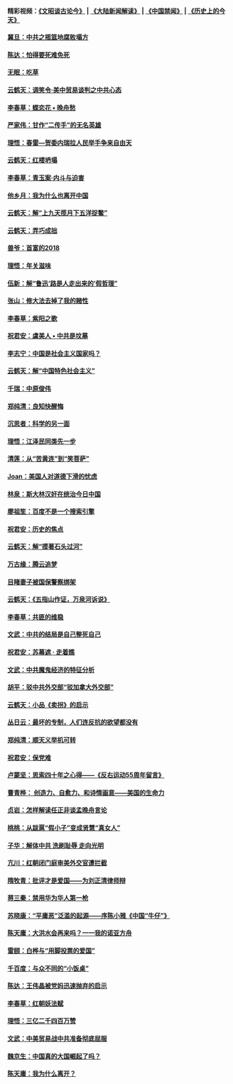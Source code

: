 #### 精彩视频：[《文昭谈古论今》](https://github.com/gfw-breaker/wenzhao) | [《大陆新闻解读》](https://github.com/gfw-breaker/ntdtv-comedy) | [《中国禁闻》](https://github.com/gfw-breaker/ntdtv-news) | [《历史上的今天》](https://github.com/gfw-breaker/today-in-history) 

#### [冀旦：中共之摇篮地腐败塌方](../pages/nsc993/n11009533.md?t=01301230) 

#### [陈达：怕得要死难免死](../pages/nsc993/n11009520.md?t=01301230) 

#### [无眠：吃草](../pages/nsc993/n11007940.md?t=01301230) 

#### [云鹤天：调笑令‧美中贸易谈判之中共心态](../pages/nsc993/n11007670.md?t=01301230) 

#### [李春草：蝶恋花  •  晚舟愁](../pages/nsc993/n11006605.md?t=01301230) 

#### [严家伟：甘作“二传手”的无名英雄](../pages/nsc993/n11005340.md?t=01301230) 

#### [理悟：春雷—贺委内瑞拉人民举手争来自由天](../pages/nsc993/n11005334.md?t=01301230) 

#### [云鹤天：红楼坍塌](../pages/nsc993/n11005318.md?t=01301230) 

#### [李春草：青玉案·内斗与迫害](../pages/nsc993/n11005306.md?t=01301230) 

#### [他乡月：我为什么也离开中国](../pages/nsc993/n11003553.md?t=01301230) 

#### [云鹤天：解“上九天揽月下五洋捉鳖”](../pages/nsc993/n11000750.md?t=01301230) 

#### [云鹤天：弄巧成拙](../pages/nsc993/n11000722.md?t=01301230) 

#### [兽爷：首富的2018](../pages/nsc993/n11000693.md?t=01301230) 

#### [理悟：年关滋味](../pages/nsc993/n10998847.md?t=01301230) 

#### [伍新：解“鲁迅‘路是人走出来的’假哲理”](../pages/nsc993/n10998777.md?t=01301230) 

#### [张山：修大法去掉了我的赌性](../pages/nsc993/n10997702.md?t=01301230) 

#### [李春草：紫阳之歌](../pages/nsc993/n10997679.md?t=01301230) 

#### [祝君安：虞美人 • 中共是坟墓](../pages/nsc993/n10996090.md?t=01301230) 

#### [李志宁：中国是社会主义国家吗？](../pages/nsc993/n10996097.md?t=01301230) 

#### [云鹤天：解“中国特色社会主义”](../pages/nsc993/n10996043.md?t=01301230) 

#### [千瑞：中原俊伟](../pages/nsc993/n10995401.md?t=01301230) 

#### [郑纯清：良知快醒悔](../pages/nsc993/n10995385.md?t=01301230) 

#### [沉思者：科学的另一面](../pages/nsc993/n10996074.md?t=01301230) 

#### [理悟：江泽民同类先一步](../pages/nsc993/n10995378.md?t=01301230) 

#### [清莲：从“苦黄连”到“笑菩萨”](../pages/nsc993/n10995466.md?t=01301230) 

#### [Joan：美国人对道德下滑的忧虑](../pages/nsc993/n10995424.md?t=01301230) 

#### [林泉：斯大林汉奸在统治今日中国](../pages/nsc993/n10995210.md?t=01301230) 

#### [廖祖笙：百度不是一个搜索引擎](../pages/nsc993/n10994961.md?t=01301230) 

#### [祝君安：历史的焦点](../pages/nsc993/n10994925.md?t=01301230) 

#### [云鹤天：解“摸著石头过河”](../pages/nsc993/n10993325.md?t=01301230) 

#### [万古缘：腾云追梦](../pages/nsc993/n10993120.md?t=01301230) 

#### [目睹妻子被国保警察绑架](../pages/nsc993/n10991525.md?t=01301230) 

#### [云鹤天：《五指山作证，万泉河诉说》](../pages/nsc993/n10991603.md?t=01301230) 

#### [李春草：共匪的维稳](../pages/nsc993/n10991348.md?t=01301230) 

#### [文武：中共的结局是自己整死自己](../pages/nsc993/n10989899.md?t=01301230) 

#### [祝君安：苏幕遮 · 走着瞧](../pages/nsc993/n10988901.md?t=01301230) 

#### [文武：中共魔鬼经济的特征分析](../pages/nsc993/n10987387.md?t=01301230) 

#### [胡平：驳中共外交部“驳加拿大外交部”](../pages/nsc993/n10987378.md?t=01301230) 

#### [云鹤天：小品《卖拐》的启示](../pages/nsc993/n10984392.md?t=01301230) 

#### [丛日云：最坏的专制，人们连反抗的欲望都没有](../pages/nsc993/n10984377.md?t=01301230) 

#### [郑纯清：顺天义举机可转](../pages/nsc993/n10984369.md?t=01301230) 

#### [祝君安：保党难](../pages/nsc993/n10984362.md?t=01301230) 

#### [卢蒙坚：思索四十年之心得——《反右运动55周年留言》](../pages/nsc993/n10984355.md?t=01301230) 

#### [曹青桦： 创造力、自愈力、和诗情画意——美国的生命力](../pages/nsc993/n10984216.md?t=01301230) 

#### [贞岩：怎样解读任正非谈孟晚舟言论](../pages/nsc993/n10984650.md?t=01301230) 

#### [桃桃：从跋扈“假小子”变成贤慧“真女人”](../pages/nsc993/n10984416.md?t=01301230) 

#### [子华：解体中共 洗刷耻辱 走向光明](../pages/nsc993/n10984019.md?t=01301230) 

#### [亢川：红朝闭门庭审美外交官遭拦截](../pages/nsc993/n10984050.md?t=01301230) 

#### [隋牧青：批评才是爱国——为刘正清律师辩](../pages/nsc993/n10983057.md?t=01301230) 

#### [蒋三秦：禁用华为华人第一枪](../pages/nsc993/n10982973.md?t=01301230) 

#### [苏晓康：“平庸恶”泛滥的起源——序陈小雅《中国“牛仔”》](../pages/nsc993/n10982008.md?t=01301230) 

#### [陈天庸：大洪水会再来吗？一一我的诺亚方舟](../pages/nsc993/n10981086.md?t=01301230) 

#### [雷颐：白桦与“用脚投票的爱国”](../pages/nsc993/n10981048.md?t=01301230) 

#### [千百度：与众不同的“小饭桌”](../pages/nsc993/n10978639.md?t=01301230) 

#### [陈达：王伟晶被党妈迅速抛弃的启示](../pages/nsc993/n10976450.md?t=01301230) 

#### [李春草：红朝妖法赋](../pages/nsc993/n10976387.md?t=01301230) 

#### [理悟：三亿二千四百万赞](../pages/nsc993/n10975966.md?t=01301230) 

#### [文武：中美贸易战中共准备彻底屈服](../pages/nsc993/n10974571.md?t=01301230) 

#### [魏京生：中国真的大国崛起了吗？](../pages/nsc993/n10974530.md?t=01301230) 

#### [陈天庸：我为什么离开？](../pages/nsc993/n10974493.md?t=01301230) 

